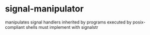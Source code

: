 # signal-manipulator
manipulates signal handlers inherited by programs executed by posix-compliant shells
must implement with signalstr
